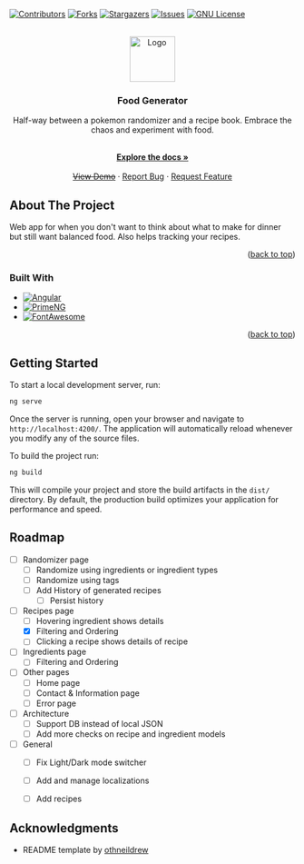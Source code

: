 <!-- Improved compatibility of back to top link: See: https://github.com/othneildrew/Best-README-Template/pull/73 -->
<a name="readme-top"></a>
<!--
*** Thanks for checking out the Best-README-Template. If you have a suggestion
*** that would make this better, please fork the repo and create a pull request
*** or simply open an issue with the tag "enhancement".
*** Don't forget to give the project a star!
*** Thanks again! Now go create something AMAZING! :D
-->



<!-- PROJECT SHIELDS -->
<!--
*** I'm using markdown "reference style" links for readability.
*** Reference links are enclosed in brackets [ ] instead of parentheses ( ).
*** See the bottom of this document for the declaration of the reference variables
*** for contributors-url, forks-url, etc. This is an optional, concise syntax you may use.
*** https://www.markdownguide.org/basic-syntax/#reference-style-links
-->
[![Contributors][contributors-shield]][contributors-url]
[![Forks][forks-shield]][forks-url]
[![Stargazers][stars-shield]][stars-url]
[![Issues][issues-shield]][issues-url]
[![GNU License][license-shield]][license-url]


<!-- PROJECT LOGO -->
<br />
<div align="center">
  <a href="https://github.com/EspylArva/food-generator">
    <img src="https://github.com/EspylArva/food-generator/blob/master/app/src/main/res/mipmap-xxxhdpi/ic_launcher.png" alt="Logo" width="80" height="80">
  </a>

<h3 align="center">Food Generator</h3>
  Half-way between a pokemon randomizer and a recipe book. Embrace the chaos and experiment with food.
  <p align="center">
    <br />
    <a href="https://github.com/EspylArva/food-generator"><strong>Explore the docs »</strong></a>
    <br />
    <br />
    <a href="https://github.com/EspylArva/food-generator"><s>View Demo</s></a>
     · 
    <a href="https://github.com/EspylArva/food-generator/issues">Report Bug</a>
     · 
    <a href="https://github.com/EspylArva/food-generator/issues">Request Feature</a>
  </p>
</div>

## About The Project
Web app for when you don't want to think about what to make for dinner but still want balanced food. 
Also helps tracking your recipes.

<p align="right">(<a href="#readme-top">back to top</a>)</p>

### Built With

* [![Angular][Angular-badge]][Angular-url]
* [![PrimeNG][PrimeNG-badge]][PrimeNG-url]
* [![FontAwesome][FontAwesome-badge]][FontAwesome-url]

<p align="right">(<a href="#readme-top">back to top</a>)</p>

## Getting Started

To start a local development server, run:

```bash
ng serve
```

Once the server is running, open your browser and navigate to `http://localhost:4200/`. The application will automatically reload whenever you modify any of the source files.

To build the project run:

```bash
ng build
```

This will compile your project and store the build artifacts in the `dist/` directory. By default, the production build optimizes your application for performance and speed.

## Roadmap

- [ ] Randomizer page
    - [ ] Randomize using ingredients or ingredient types
    - [ ] Randomize using tags
    - [ ] Add History of generated recipes
        - [ ] Persist history

- [ ] Recipes page
    - [ ] Hovering ingredient shows details
    - [x] Filtering and Ordering
    - [ ] Clicking a recipe shows details of recipe
- [ ] Ingredients page
    - [ ] Filtering and Ordering
- [ ] Other pages
    - [ ] Home page
    - [ ] Contact & Information page
    - [ ] Error page
- [ ] Architecture
    - [ ] Support DB instead of local JSON
    - [ ] Add more checks on recipe and ingredient models
- [ ] General
    - [ ] Fix Light/Dark mode switcher
    - [ ] Add and manage localizations
    - [ ] Add recipes


## Acknowledgments
- README template by <a href="https://github.com/othneildrew">othneildrew</a>


<!-- LINKS -->

[Angular-badge]: https://img.shields.io/badge/Angular-0F0F11?style=for-the-badge&logo=angular
[PrimeNG-badge]: https://img.shields.io/badge/PrimeNG-DD0031?style=for-the-badge&logo=primeng
[FontAwesome-badge]: https://img.shields.io/badge/Font%20Awesome-3D03A7?style=for-the-badge&logo=fontawesome
[Angular-url]: https://angular.dev/
[PrimeNG-url]: https://primeng.org/
[FontAwesome-url]: https://fontawesome.com/

[contributors-shield]: https://img.shields.io/github/contributors/EspylArva/food-generator.svg?style=for-the-badge
[contributors-url]: https://github.com/EspylArva/food-generator/graphs/contributors
[forks-shield]: https://img.shields.io/github/forks/EspylArva/food-generator.svg?style=for-the-badge
[forks-url]: https://github.com/EspylArva/food-generator/network/members
[stars-shield]: https://img.shields.io/github/stars/food-generator/repo_name.svg?style=for-the-badge
[stars-url]: https://github.com/EspylArva/food-generator/stargazers
[issues-shield]: https://img.shields.io/github/issues/EspylArva/food-generator.svg?style=for-the-badge
[issues-url]: https://github.com/EspylArva/food-generator/issues
[license-shield]: https://img.shields.io/github/license/EspylArva/food-generator.svg?style=for-the-badge
[license-url]: https://github.com/EspylArva/food-generator/blob/master/LICENSE.txt
[release-url]: https://github.com/EspylArva/food-generator/releases
[nightly-build]: https://github.com/EspylArva/food-generator/tree/master
[latest-stable-build]: https://github.com/EspylArva/food-generator/releases/latest